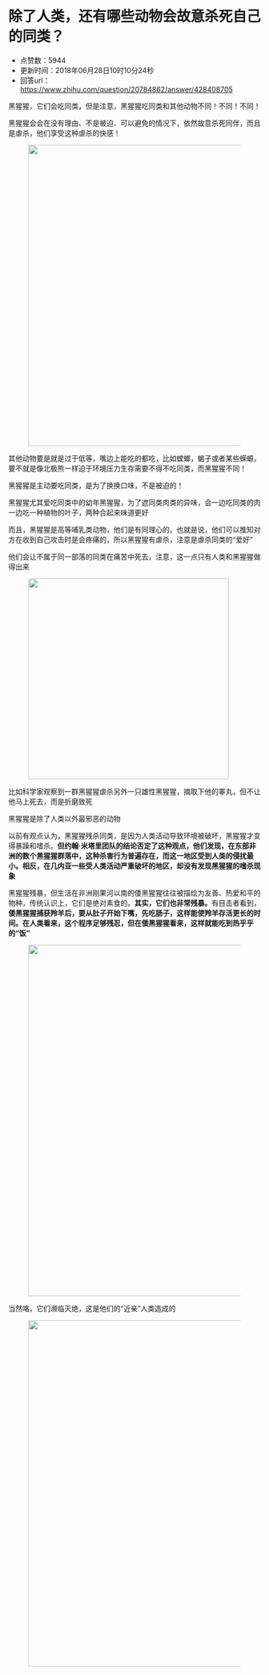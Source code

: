 # 除了人类，还有哪些动物会故意杀死自己的同类？
- 点赞数：5944
- 更新时间：2018年06月28日10时10分24秒
- 回答url：https://www.zhihu.com/question/20784862/answer/428408705
<body>
 <p data-pid="fbO3gLIC">黑猩猩，它们会吃同类，但是注意，黑猩猩吃同类和其他动物不同！不同！不同！</p>
 <p data-pid="Jw2dCVAI">黑猩猩会会在没有理由、不是被迫、可以避免的情况下，依然故意杀死同伴，而且是虐杀，他们享受这种虐杀的快感！</p>
 <figure data-size="normal">
  <img src="https://picx.zhimg.com/50/v2-33f3cb336d8a03865fe5e0ade2a6aa31_720w.jpg?source=1940ef5c" data-caption="" data-size="normal" data-rawwidth="600" data-rawheight="394" data-original-token="v2-14298a1110dd8a7f06a0a472cf80c3eb" data-default-watermark-src="https://pic1.zhimg.com/50/v2-edaeae8ae9f4c0dae5880cdfe190b728_720w.jpg?source=1940ef5c" class="origin_image zh-lightbox-thumb" width="600" data-original="https://picx.zhimg.com/v2-33f3cb336d8a03865fe5e0ade2a6aa31_r.jpg?source=1940ef5c">
 </figure>
 <p data-pid="FIIuMJLM">其他动物要是就是过于低等，嘴边上能吃的都吃，比如螳螂，蝎子或者某些蝾螈，要不就是像北极熊一样迫于环境压力生存需要不得不吃同类，而黑猩猩不同！</p>
 <p data-pid="XkYPsG25">黑猩猩是主动要吃同类，是为了换换口味，不是被迫的！</p>
 <p data-pid="MQTGNwfb">黑猩猩尤其爱吃同类中的幼年黑猩猩，为了遮同类肉类的异味，会一边吃同类的肉一边吃一种植物的叶子，两种合起来味道更好</p>
 <p data-pid="20jTr_7M">而且，黑猩猩是高等哺乳类动物，他们是有同理心的，也就是说，他们可以推知对方在收到自己攻击时是会疼痛的，所以黑猩猩有虐杀，注意是虐杀同类的“爱好”</p>
 <p data-pid="8ysyaEeO">他们会让不属于同一部落的同类在痛苦中死去，注意，这一点只有人类和黑猩猩做得出来</p>
 <figure data-size="normal">
  <img src="https://pic1.zhimg.com/50/v2-0780f41fd65e59c9906289d62f478b2b_720w.jpg?source=1940ef5c" data-caption="" data-size="normal" data-rawwidth="400" data-rawheight="300" data-original-token="v2-4ba07ab3f932ae9ad1a7313f9835aa7e" data-default-watermark-src="https://pica.zhimg.com/50/v2-9879e2ee1c5d5592c978dc9ac8008d45_720w.jpg?source=1940ef5c" class="content_image" width="400">
 </figure>
 <p data-pid="Zu7_hRx3">比如科学家观察到一群黑猩猩虐杀另外一只雄性黑猩猩，摘取下他的睾丸，但不让他马上死去，而是折磨致死</p>
 <p data-pid="eI01267k">黑猩猩是除了人类以外最邪恶的动物</p>
 <p data-pid="Jxv6QBOc">以前有观点认为，黑猩猩残杀同类，是因为人类活动导致环境被破坏，黑猩猩才变得暴躁和嗜杀。<b>但约翰·米塔里团队的结论否定了这种观点，他们发现，在东部非洲的数个黑猩猩群落中，这种杀害行为普遍存在，而这一地区受到人类的侵扰最小。相反，在几内亚一些受人类活动严重破坏的地区，却没有发现黑猩猩的嗜杀现象</b></p>
 <p data-pid="wHxeVX8R">黑猩猩残暴，但生活在非洲刚果河以南的倭黑猩猩往往被描绘为友善、热爱和平的物种，传统认识上，它们是绝对素食的。<b>其实，它们也非常残暴。</b>有目击者看到，<b>倭黑猩猩捕获羚羊后，要从肚子开始下嘴，先吃肠子，这样能使羚羊存活更长的时间。在人类看来，这个程序足够残忍，但在倭黑猩猩看来，这样就能吃到热乎乎的“饭”</b></p>
 <figure data-size="normal">
  <img src="https://pic1.zhimg.com/50/v2-320abc54bec6adbf497eb54d4b13a60f_720w.jpg?source=1940ef5c" data-caption="" data-size="normal" data-rawwidth="700" data-rawheight="466" data-original-token="v2-86e712b15fdf8de1174df418c5ca4cfb" data-default-watermark-src="https://picx.zhimg.com/50/v2-951ab48407064e3bd1d6cbe91af61664_720w.jpg?source=1940ef5c" class="origin_image zh-lightbox-thumb" width="700" data-original="https://pica.zhimg.com/v2-320abc54bec6adbf497eb54d4b13a60f_r.jpg?source=1940ef5c">
 </figure>
 <p data-pid="-C4jmlLg">当然咯，它们濒临灭绝，这是他们的“近亲”人类造成的</p>
 <figure data-size="normal">
  <img src="https://pic1.zhimg.com/50/v2-595ea4d06094ea0a1c82a54d075abd34_720w.jpg?source=1940ef5c" data-caption="" data-size="normal" data-rawwidth="690" data-rawheight="387" data-original-token="v2-577156741be2d3fe4e54c75f3fc35af9" data-default-watermark-src="https://pica.zhimg.com/50/v2-903c5b017e45698c8020a0e62adc695c_720w.jpg?source=1940ef5c" class="origin_image zh-lightbox-thumb" width="690" data-original="https://picx.zhimg.com/v2-595ea4d06094ea0a1c82a54d075abd34_r.jpg?source=1940ef5c">
 </figure>
</body>